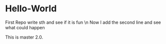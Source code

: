 # Hello-World
First Repo
write sth and see if it is fun \n
Now I add the second line and see what could happen

This is master 2.0.


